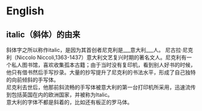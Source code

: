 # English  
## italic（斜体）的由来  
斜体字之所以称作italic，是因为其首创者尼克利是___意大利___人。
    尼古拉·尼克利（Niccolo Niccoli,1363-1437）意大利文艺复兴时期的著名文人。尼克利有一个私人图书馆，喜欢收集孤本古籍；由于当时没有复印机，看到别人好书的时候，他只有借书然后手写抄录。大量的抄写提升了尼克利的书法水平，形成了自己独特的向前倾斜的手写体。  
    尼克利去世后，他那前斜流畅的手写体被意大利的第一台打印机所采用，迅速流传到包括英国在内的欧洲国家，并被称为Italic。  
    意大利的字体不都是斜着的，比如还有板正的罗马体。  